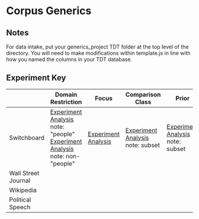 # Corpus Generics
## Notes
For data intake, put your generics\_project TDT folder at the top level of the directory.
You will need to make modifications within template.js in line with how you named the columns in your TDT database.
## Experiment Key
|                     | Domain Restriction                                                                                                                                                                                                                | Focus                                                                   | Comparison Class                                                                                | Prior                                                                                           | Prevalence                                                    | Valence                                                            | Causality                                                                                            | Endorsement                                                                          |
|---------------------|-----------------------------------------------------------------------------------------------------------------------------------------------------------------------------------------------------------------------------------|-------------------------------------------------------------------------|-------------------------------------------------------------------------------------------------|-------------------------------------------------------------------------------------------------|---------------------------------------------------------------|--------------------------------------------------------------------|------------------------------------------------------------------------------------------------------|--------------------------------------------------------------------------------------|
| Switchboard         | [Experiment](experiments/domain-restriction-people2) [Analysis](analysis/pilot-analysis-3.Rmd) note: "people" [Experiment](experiments/domain-restriction-nonpeople) [Analysis](analysis/pilot-analysis-2.Rmd) note: non-"people" | [Experiment](experiments/emboldened_focus) [Analysis](analysis/results) | [Experiment](experiments/comparison-class_prior_np) [Analysis](analysis/ccepe.Rmd) note: subset | [Experiment](experiments/comparison-class_prior_np) [Analysis](analysis/ccepe.Rmd) note: subset | [Experiment](experiments/prevalence) [Analysis] note:subset | [Experiment](experiments/valence) [Analysis](analysis/valence.Rmd) | [Experiment](experiments/causal_endorsement_swbd) [Analysis](analysis/causality.Rmd)                 | [Experiment](experiments/causal_endorsement_swbd) [Analysis](analysis/causality.Rmd) |
| Wall Street Journal |                                                                                                                                                                                                                                   |                                                                         |                                                                                                 |                                                                                                 |                                                               |                                                                    | [Experiment](experiments/causalityexperiments/causal_endorsement) [Analysis](analysis/causality.Rmd) | [Experiment](experiments/causal_endorsement) [Analysis](analysis/causality.Rmd)      |
| Wikipedia           |                                                                                                                                                                                                                                   |                                                                         |                                                                                                 |                                                                                                 |                                                               |                                                                    |                                                                                                      |                                                                                      |
| Political Speech    |                                                                                                                                                                                                                                   |                                                                         |                                                                                                 |                                                                                                 |                                                               |                                                                    |                                                                                                      |                                                                                      |
